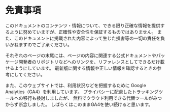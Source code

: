 # 免責事項

このドキュメントのコンテンツ・情報について、できる限り正確な情報を提供するように努めていますが、正確性や安全性を保証するものではありません。
また、このドキュメントに掲載された内容によって生じた損害等の一切の責任を負いかねますのでご了承ください。

それぞれのページの末尾には、ページの内容に関連する公式ドキュメントやパッケージ開発者のリポジトリなどへのリンクを、リファレンスとしてできるだけ載せるようにしています。
最新版に関する情報や正しい情報を確認するときの参考にしてください。

また、このウェブサイトでは、利用状況などを把握するために
Google Analytics（GA4）を利用しています。
プライバシーに配慮したトラッキングツールへの移行も検討しましたが、
無料でクラウド利用できる代替ツールがみつからず断念しました。
しばらくはこのままGA4を使い続けると思います。
